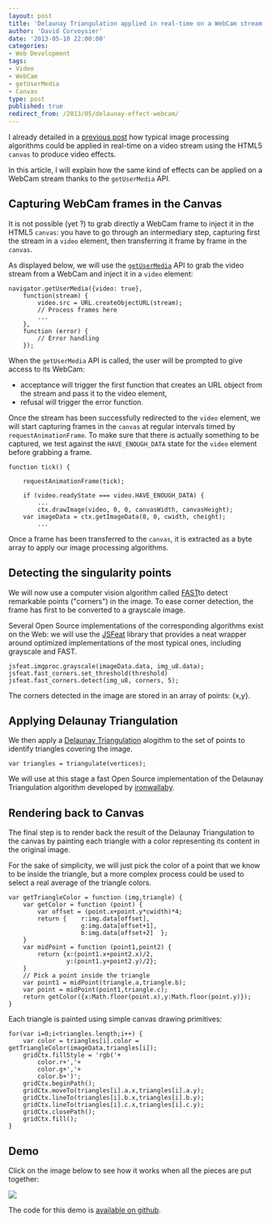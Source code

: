 ```yaml
---
layout: post
title: 'Delaunay Triangulation applied in real-time on a WebCam stream'
author: 'David Corvoysier'
date: '2013-05-10 22:00:00'
categories:
- Web Development
tags:
- Video
- WebCam
- getUserMedia
- Canvas
type: post
published: true
redirect_from: /2013/05/delaunay-effect-webcam/
---
```

I already detailed in a [previous post](/2012/09/frame-by-frame-video-effects-using-html5-and/) how typical image processing algorithms could be applied in real-time on a video stream using the HTML5 <code>canvas</code> to produce video effects.
 
In this article, I will explain how the same kind of effects can be applied on a WebCam stream thanks to the <code>getUserMedia</code> API.

<!--more-->

## Capturing WebCam frames in the Canvas

It is not possible (yet ?) to grab directly a WebCam frame to inject it in the HTML5 <code>canvas</code>: you have to go through an intermediary step, capturing first the stream in a <code>video</code> element, then transferring it frame by frame in the <code>canvas</code>.

As displayed below, we will use the [<code>getUserMedia</code>](http://dev.w3.org/2011/webrtc/editor/getusermedia.html) API to grab the video stream from a WebCam and inject it in a <code>video</code> element:

	navigator.getUserMedia({video: true}, 
		function(stream) {
			video.src = URL.createObjectURL(stream);
			// Process frames here
			...
		}, 
		function (error) {
			// Error handling
		});

When the <code>getUserMedia</code> API is called, the user will be prompted to give access to its WebCam:

* acceptance will trigger the first function that creates an URL object from the stream and pass it to the video element,
* refusal will trigger the error function.

Once the stream has been successfully redirected to the <code>video</code> element, we will start capturing frames in the <code>canvas</code> at regular intervals timed by <code>requestAnimationFrame</code>. To make sure that there is actually something to be captured, we test against the <code>HAVE_ENOUGH_DATA</code> state for the <code>video</code> element before grabbing a frame. 

	function tick() {
	
		requestAnimationFrame(tick);
		
		if (video.readyState === video.HAVE_ENOUGH_DATA) {
			...
			ctx.drawImage(video, 0, 0, canvasWidth, canvasHeight);
		var imageData = ctx.getImageData(0, 0, cwidth, cheight);
			...
                    
Once a frame has been transferred to the <code>canvas</code>, it is extracted as a byte array to apply our image processing algorithms.
 
## Detecting the singularity points

We will now use a computer vision algorithm called [FAST](http://www.edwardrosten.com/work/fast.html)to detect remarkable points ("corners") in the image. To ease corner detection, the frame has first to be converted to a grayscale image.

Several Open Source implementations of the corresponding algorithms exist on the Web: we will use the [JSFeat](http://inspirit.github.io/jsfeat/) library that provides a neat wrapper around optimized implementations of the most typical ones, including grayscale and FAST.
    
	jsfeat.imgproc.grayscale(imageData.data, img_u8.data);
	jsfeat.fast_corners.set_threshold(threshold)
	jsfeat.fast_corners.detect(img_u8, corners, 5);

The corners detected in the image are stored in an array of points: {x,y}.

## Applying Delaunay Triangulation

We then apply a [Delaunay Triangulation](http://en.wikipedia.org/wiki/Delaunay_triangulation) alogithm to the set of points to identify triangles covering the image.

    var triangles = triangulate(vertices);
    
We will use at this stage a fast Open Source implementation of the Delaunay Triangulation algorithm developed by [ironwallaby](https://github.com/ironwallaby/delaunay).

## Rendering back to Canvas

The final step is to render back the result of the Delaunay Triangulation to the canvas by painting each triangle with a color representing its content in the original image.

For the sake of simplicity, we will just pick the color of a point that we know to be inside the triangle, but a more complex process could be used to select a real average of the triangle colors.

	var getTriangleColor = function (img,triangle) {
		var getColor = function (point) {
			var offset = (point.x+point.y*cwidth)*4;
			return {    r:img.data[offset],
						g:img.data[offset+1],
						b:img.data[offset+2]  };
		}
		var midPoint = function (point1,point2) {
			return {x:(point1.x+point2.x)/2,
					y:(point1.y+point2.y)/2};
		}
		// Pick a point inside the triangle
		var point1 = midPoint(triangle.a,triangle.b);
		var point = midPoint(point1,triangle.c);
		return getColor({x:Math.floor(point.x),y:Math.floor(point.y)});
	}

Each triangle is painted using simple canvas drawing primitives:

	for(var i=0;i<triangles.length;i++) {
		var color = triangles[i].color = getTriangleColor(imageData,triangles[i]);
		gridCtx.fillStyle = 'rgb('+
			color.r+','+
			color.g+','+
			color.b+')';
		gridCtx.beginPath();
		gridCtx.moveTo(triangles[i].a.x,triangles[i].a.y);
		gridCtx.lineTo(triangles[i].b.x,triangles[i].b.y);
		gridCtx.lineTo(triangles[i].c.x,triangles[i].c.y);
		gridCtx.closePath();
		gridCtx.fill();
	}


## Demo

Click on the image below to see how it works when all the pieces are put together:

<div class='picture'>
<a href='http://kaizouman.github.io/js-delaunay-effect/'>
<img src='/demos/delaunay-effect/delaunay-effect.jpg'>
</a>
</div>


The code for this demo is [available on github](https://github.com/kaizouman/js-delaunay-effect).



 
